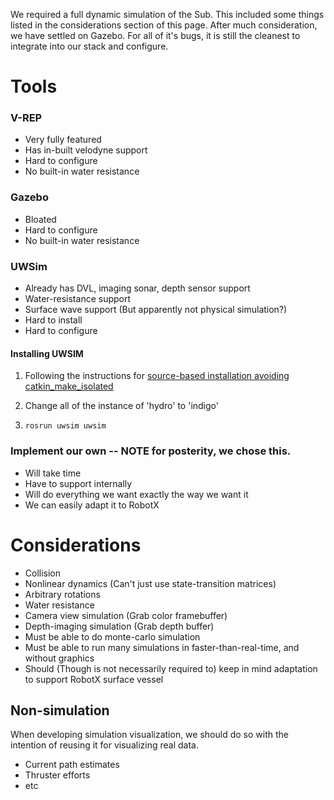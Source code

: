 We required a full dynamic simulation of the Sub. This included some things listed in the considerations section of this page. After much consideration, we have settled on Gazebo. For all of it's bugs, it is still the cleanest to integrate into our stack and configure.

# Tools

### V-REP
- Very fully featured
- Has in-built velodyne support
- Hard to configure
- No built-in water resistance

### Gazebo
- Bloated
- Hard to configure
- No built-in water resistance

### UWSim
- Already has DVL, imaging sonar, depth sensor support
- Water-resistance support
- Surface wave support (But apparently not physical simulation?)
- Hard to install
- Hard to configure

#### Installing UWSIM
1. Following the instructions for [source-based installation avoiding catkin_make_isolated](http://www.irs.uji.es/uwsim/wiki/index.php?title=Installing_UWSim#Source-based_installation_in_Groovy_and_later_distributions_avoiding_catkin_make_isolated)

2. Change all of the instance of 'hydro' to 'indigo'

3. `rosrun uwsim uwsim`

### Implement our own  -- NOTE for posterity, we chose this.
- Will take time
- Have to support internally
- Will do everything we want exactly the way we want it
- We can easily adapt it to RobotX

# Considerations

- Collision
- Nonlinear dynamics (Can't just use state-transition matrices)
- Arbitrary rotations
- Water resistance
- Camera view simulation (Grab color framebuffer)
- Depth-imaging simulation (Grab depth buffer)
- Must be able to do monte-carlo simulation
- Must be able to run many simulations in faster-than-real-time, and without graphics
- Should (Though is not necessarily required to) keep in mind adaptation to support RobotX surface vessel

## Non-simulation
When developing simulation visualization, we should do so with the intention of reusing it for visualizing real data.

- Current path estimates
- Thruster efforts
- etc